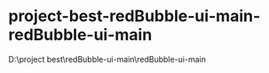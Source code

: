 # project-best-redBubble-ui-main-redBubble-ui-main
D:\project  best\redBubble-ui-main\redBubble-ui-main

